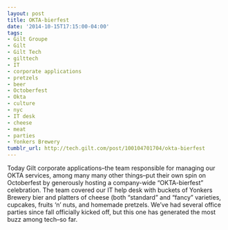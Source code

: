```yaml
---
layout: post
title: OKTA-bierfest
date: '2014-10-15T17:15:00-04:00'
tags:
- Gilt Groupe
- Gilt
- Gilt Tech
- gilttech
- IT
- corporate applications
- pretzels
- beer
- Octoberfest
- Okta
- culture
- nyc
- IT desk
- cheese
- meat
- parties
- Yonkers Brewery
tumblr_url: http://tech.gilt.com/post/100104701704/okta-bierfest
---
```


Today Gilt corporate applications–the team responsible for managing our OKTA services, among many many other things–put their own spin on Octoberfest by generously hosting a company-wide “OKTA-bierfest” celebration. The team covered our IT help desk with buckets of Yonkers Brewery bier and platters of cheese (both “standard” and “fancy” varieties, cupcakes, fruits ‘n’ nuts, and homemade pretzels. We’ve had several office parties since fall officially kicked off, but this one has generated the most buzz among tech–so far.

